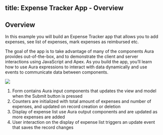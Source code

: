 title: Expense Tracker App - Overview
---
## Overview

In this example you will build an Expense Tracker app that allows you to add expenses, see list of expenses, mark expenses as reimbursed etc.

The goal of the app is to take advantage of many of the components Aura provides out-of-the-box, and to demonstrate the client and server interactions using JavaScript and Apex. As you build the app, you’ll learn how to use Aura expressions to interact with data dynamically and use events to communicate data between components.

<img src="/auratutorials/images/aura-et-app-final.png" />

1. Form contains Aura input components that updates the view and model when the Submit button is pressed
2. Counters are initialized with total amount of expenses and number of expenses, and updated on record creation or deletion
3. Display of expense list use Aura output components and are updated as more expenses are added
4. User interaction on the display of expense list triggers an update event that saves the record changes